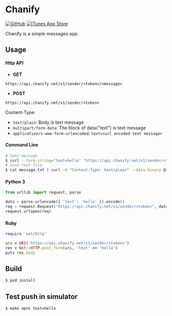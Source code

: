 # Chanify

[![GitHub](https://img.shields.io/github/license/chanify/chanify-ios)](LICENSE)
[![iTunes App Store](https://img.shields.io/itunes/v/1531546573)](https://itunes.apple.com/app/id1531546573)

Chanify is a simple messages app.

## Usage

#### Http API

- __GET__
```
https://api.chanify.net/v1/sender/<token>/<message>
```

- __POST__
```
https://api.chanify.net/v1/sender/<token>
```

Content-Type: 

- ```text/plain```: Body is text message
- ```multipart/form-data```: The block of data("text") is text message
- ```application/x-www-form-urlencoded```: ```text=<url encoded text message>```

#### Command Line

```bash
# Send message
$ curl --form-string="text=hello" "https://api.chanify.net/v1/sender/<token>"
# Send text file
$ cat message.txt | curl -H "Content-Type: text/plain" --data-binary @- "https://api.chanify.net/v1/sender/<token>"
```

#### Python 3

```python
from urllib import request, parse

data = parse.urlencode({ 'text': 'hello' }).encode()
req = request.Request("https://api.chanify.net/v1/sender/<token>", data=data)
request.urlopen(req)
```

#### Ruby

```ruby
require 'net/http'

uri = URI('https://api.chanify.net/v1/sender/<token>')
res = Net::HTTP.post_form(uri, 'text' => 'hello')
puts res.body
```

## Build

```bash
$ pod install
```

## Test push in simulator

```bash
$ make apns text=hello
```

